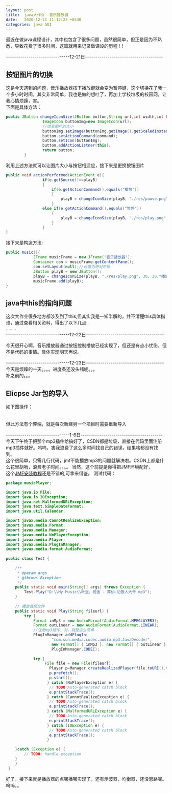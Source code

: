 ```yaml
---
layout: post
title:  java大作业--音乐播放器
date:   2020-12-21 11:12:23 +0530
categories: java GUI
---
```

最近在做java课程设计，其中也包含了很多问题，虽然很简单，但正是因为不熟悉，导致花费了很多时间，这篇就用来记录做课设的历程！!

-------------------------------12-21日--------------------------------------  
## 按钮图片的切换
这是今天遇到的问题，音乐播放器按下播放键就会变为暂停键，这个切换花了我一个多小时时间，其实非常简单，我也是做的想吐了，再加上学校垃圾的校园网，让我心情烦躁，害。  
下面是具体方法：
```java
public JButton changeIconSize(JButton button,String url,int width,int height,String command){//这是设置按钮的方法，url为图片地址,command为添加的命令
		        ImageIcon buttonImg=new ImageIcon(url);
		        //改变图片的大小
		        buttonImg.setImage(buttonImg.getImage().getScaledInstance(width, height, Image.SCALE_DEFAULT));
		        button.setActionCommand(command);
		        button.setIcon(buttonImg);
				button.addActionListner(this);
		        return button;
		}
```
利用上述方法就可以让图片大小与按钮相适应，接下来是更换按钮图片
```java
public void actionPerformed(ActionEvent e){
				if(e.getSource()==playB)
				{
					if(e.getActionCommand().equals("播放"))
					{
						playB = changeIconSize(playB, "./res/pause.png", 30, 30, "暂停");
					}
				else if(e.getActionCommand().equals("暂停"))
					{
						playB = changeIconSize(playB, "./res/play.png", 30, 30, "播放");
					}
				}
}
```
接下来是构造方法:
```java
public music(){
			JFrame musicFrame = new JFrame("音乐播放器");
			Container con = musicFrame.getContentPane();
			con.setLayout(null);//设置为绝对布局
			JButton playB = new JButton();
			playB = changeIconSize(playB, "./res/play.png", 30, 30,"播放");
			musicFrame.add(playB);
}
```

## java中this的指向问题
这次大作业很多地方都涉及到了this,但其实我是一知半解的，并不清楚this具体指谁，通过查看相关资料，得出了以下几点:  
........  
-------------------------------12-22日--------------------------------------  

今天很开心啊，音乐播放器通过按钮控制播放已经实现了，但还是有点小忧伤，但不是代码的事情。具体实现明天再说。  


-------------------------------12-23日--------------------------------------  
今天是烦躁的一天。。。。进度条还没头绪呢。。。  
补之前的。。。  
## Elicpse Jar包的导入
如下图操作：  
[](https://gitee.com/lzl2040/pic-store/raw/master/jekyll-2020-12-18-DjangoLink/2020-12-23-01.png)  
[](https://gitee.com/lzl2040/pic-store/raw/master/jekyll-2020-12-18-DjangoLink/2020-12-23-02.png)  
但此方法有个弊端，就是每次新建另一个项目时需要重新导入

-------------------------------1-6日----------------------------------------  
今天下午终于把那个mp3插件给搞好了，CSDN都是垃圾，直接在代码里面注册mp3插件就好。呜呜，害我浪费了这么多时间找自己的错误，结果啥都没有找到。  
这个很简单，只需几行代码，jmf不能播放mp3的问题就解决啦。CSDN上都是什么花里胡哨，浪费老子时间。。。。 当然，这个前提是你得把JMF环境配好，  
这个[JMF安装教程]还是不错的,可拿来借鉴。
测试代码：
```java
package musicPlayer;

import java.io.File;
import java.io.IOException;
import java.net.MalformedURLException;
import java.text.SimpleDateFormat;  
import java.util.Calendar;

import javax.media.CannotRealizeException;
import javax.media.Format;  
import javax.media.Manager;
import javax.media.NoPlayerException;
import javax.media.Player;  
import javax.media.PlugInManager;  
import javax.media.format.AudioFormat;  
 
public class Test {  
 
    /**  
     * @param args  
     * @throws Exception  
     */ 
    public static void main(String[] args) throws Exception {  
        Test.Play("D:\\My Music\\叶里、苑舍 - 葬仙-记狠人大帝.mp3");  
    }  
 
    // 播放音频文件  
    public static void Play(String fileurl) {  
        try {  
            Format inMp3 = new AudioFormat(AudioFormat.MPEGLAYER3);  
            Format outLinear = new AudioFormat(AudioFormat.LINEAR);  
            //注册mp3插件，对，就是这么简单
            PlugInManager.addPlugIn(  
                    "com.sun.media.codec.audio.mp3.JavaDecoder",  
                    new Format[] { inMp3 }, new Format[] { outLinear },  
                    PlugInManager.CODEC);  
 
            try {
            	 File file = new File(fileurl);
            	   Player p=Manager.createRealizedPlayer(file.toURI().toURL());
            	   p.prefetch();
            	   p.start();
            	  } catch (NoPlayerException e) {
            	   // TODO Auto-generated catch block
            	   e.printStackTrace();
            	  } catch (CannotRealizeException e) {
            	   // TODO Auto-generated catch block
            	   e.printStackTrace();
            	  } catch (MalformedURLException e) {
            	   // TODO Auto-generated catch block
            	   e.printStackTrace();
            	  } catch (IOException e) {
            	   // TODO Auto-generated catch block
            	   e.printStackTrace();
            	  }
            
    }catch (Exception e) {
		// TODO: handle exception
	}
    }
 }
```
好了，接下来就是播放器的点哪播哪实现了，还有示波器，均衡器，还没思路呢。呜呜。。  



[JMF安装教程]:https://blog.csdn.net/baidu_38760069/article/details/84558656?utm_medium=distribute.pc_relevant_bbs_down.none-task--2~all~first_rank_v2~rank_v29-4.nonecase&depth_1-utm_source=distribute.pc_relevant_bbs_down.none-task--2~all~first_rank_v2~rank_v29-4.nonecase